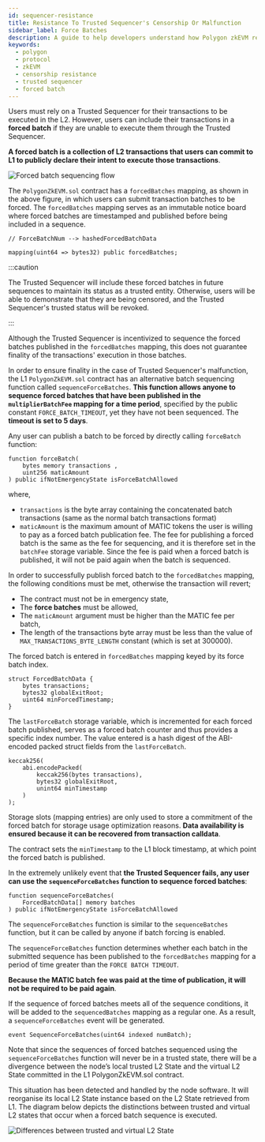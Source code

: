 ```yaml
---
id: sequencer-resistance
title: Resistance To Trusted Sequencer's Censorship Or Malfunction
sidebar_label: Force Batches
description: A guide to help developers understand how Polygon zkEVM resists transaction censorship and malfunction of the Sequencer.
keywords:
  - polygon
  - protocol
  - zkEVM
  - censorship resistance
  - trusted sequencer
  - forced batch
---
```


Users must rely on a Trusted Sequencer for their transactions to be executed in the L2. However, users can include their transactions in a **forced batch** if they are unable to execute them through the Trusted Sequencer.

**A forced batch is a collection of L2 transactions that users can commit to L1 to publicly declare their intent to execute those transactions**.

![Forced batch sequencing flow](figures/09l2-forced-batch-seq-flow.png)

The `PolygonZkEVM.sol` contract has a `forcedBatches` mapping, as shown in the above figure, in which users can submit transaction batches to be forced. The `forcedBatches` mapping serves as an immutable notice board where forced batches are timestamped and published before being included in a sequence.

```
// ForceBatchNum --> hashedForcedBatchData

mapping(uint64 => bytes32) public forcedBatches;
```

:::caution

The Trusted Sequencer will include these forced batches in future sequences to maintain its status as a trusted entity. Otherwise, users will be able to demonstrate that they are being censored, and the Trusted Sequencer's trusted status will be revoked.

:::

Although the Trusted Sequencer is incentivized to sequence the forced batches published in the `forcedBatches` mapping, this does not guarantee finality of the transactions' execution in those batches.

In order to ensure finality in the case of Trusted Sequencer's malfunction, the L1 `PolygonZkEVM.sol` contract has an alternative batch sequencing function called `sequenceForceBatches`. **This function allows anyone to sequence forced batches that have been published in the `multiplierBatchFee` mapping for a time period**, specified by the public constant `FORCE_BATCH_TIMEOUT`, yet they have not been sequenced. The **timeout is set to 5 days**.

Any user can publish a batch to be forced by directly calling `forceBatch` function:

```
function forceBatch(
	bytes memory transactions ,
	uint256 maticAmount
) public ifNotEmergencyState isForceBatchAllowed
```

​where,

- `transactions` is the byte array containing the concatenated batch transactions (same as the normal batch transactions format)
- `maticAmount` is the maximum amount of MATIC tokens the user is willing to pay as a forced batch publication fee. The fee for publishing a forced batch is the same as the fee for sequencing, and it is therefore set in the `batchFee` storage variable. Since the fee is paid when a forced batch is published, it will not be paid again when the batch is sequenced.

In order to successfully publish forced batch to the `forcedBatches` mapping, the following conditions must be met, otherwise the transaction will revert;

- The contract must not be in emergency state,
- The **force batches** must be allowed,
- The `maticAmount` argument must be higher than the MATIC fee per batch,
- The length of the transactions byte array must be less than the value of `MAX_TRANSACTIONS_BYTE_LENGTH` constant (which is set at 300000).

The forced batch is entered in `forcedBatches` mapping keyed by its force batch index.

```
struct ForcedBatchData {
    bytes transactions;
    bytes32 globalExitRoot;
    uint64 minForcedTimestamp;
}
```

The `lastForceBatch` storage variable, which is incremented for each forced batch published, serves as a forced batch counter and thus provides a specific index number. The value entered is a hash digest of the ABI-encoded packed struct fields from the `lastForceBatch`.

```
keccak256(
	abi.encodePacked(
		keccak256(bytes transactions),
		bytes32 globalExitRoot,
		unint64 minTimestamp
	)
);
```

Storage slots (mapping entries) are only used to store a commitment of the forced batch for storage usage optimization reasons. **Data availability is ensured because it can be recovered from transaction calldata**.

The contract sets the `minTimestamp` to the L1 block timestamp, at which point the forced batch is published.

In the extremely unlikely event that **the Trusted Sequencer fails, any user can use the `sequenceForceBatches` function to sequence forced batches**:

```
function sequenceForceBatches(
	ForcedBatchData[] memory batches
) public ifNotEmergencyState isForceBatchAllowed
```

The `sequenceForceBatches` function is similar to the `sequenceBatches` function, but it can be called by anyone if batch forcing is enabled.

The `sequenceForceBatches` function determines whether each batch in the submitted sequence has been published to the `forcedBatches` mapping for a period of time greater than the `FORCE BATCH TIMEOUT`.

**Because the MATIC batch fee was paid at the time of publication, it will not be required to be paid again**.

If the sequence of forced batches meets all of the sequence conditions, it will be added to the `sequencedBatches` mapping as a regular one. As a result, a `sequenceForceBatches` event will be generated.

```
event SequenceForceBatches(uint64 indexed numBatch);
```

Note that since the sequences of forced batches sequenced using the `sequenceForceBatches` function will never be in a trusted state, there will be a divergence between the node’s local trusted L2 State and the virtual L2 State committed in the L1 PolygonZkEVM.sol contract.

This situation has been detected and handled by the node software. It will reorganise its local L2 State instance based on the L2 State retrieved from L1. The diagram below depicts the distinctions between trusted and virtual L2 states that occur when a forced batch sequence is executed.

![Differences between trusted and virtual L2 State](figures/10l2-diff-trustd-virtual-state.png)
